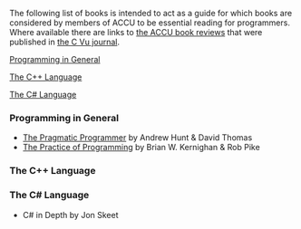 The following list of books is intended to act as a guide for which books are considered by members of ACCU to be essential reading for programmers. Where available there are links to [the ACCU book reviews](http://accu.org/index.php?module=bookreviews&func=search) that were published in [the C Vu journal](http://accu.org/index.php/cvujournal).

[Programming in General](Programming-in-General)

[The C++ Language](The-CPlusPlus-Language)

[The C# Language](The-CSharp-Language)

### Programming in General

* [The Pragmatic Programmer](http://accu.org/index.php?module=bookreviews&func=search&rid=1148) by Andrew Hunt & David Thomas
* [The Practice of Programming](http://accu.org/index.php?module=bookreviews&func=search&rid=419) by Brian W. Kernighan & Rob Pike

### The C++ Language

### The C# Language

* C# in Depth by Jon Skeet
